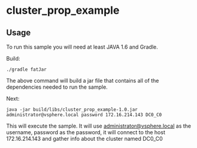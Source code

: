 # cluster_prop_example

## Usage

To run this sample you will need at least JAVA 1.6 and Gradle. 

Build:

    ./gradle fatJar

The above command will build a jar file that contains all of the dependencies needed to run the sample.

Next:

    java -jar build/libs/cluster_prop_example-1.0.jar administrator@vsphere.local password 172.16.214.143 DC0_C0

This will execute the sample. It will use administrator@vsphere.local as the username, password as the password, it will connect to the host 172.16.214.143 and gather info about the cluster named DC0_C0

